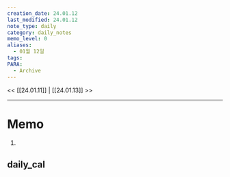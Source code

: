 ```yaml
---
creation_date: 24.01.12
last_modified: 24.01.12
note_type: daily
category: daily_notes
memo_level: 0
aliases:
  - 01월 12일
tags: 
PARA:
  - Archive
---
```


<< [[24.01.11]] | [[24.01.13]] >>

---
# Memo
1.  

## daily_cal
